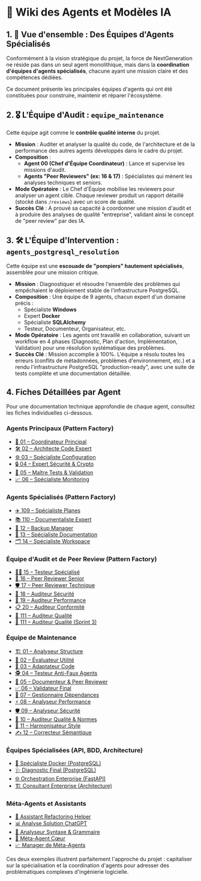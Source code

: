 # 🤖 Wiki des Agents et Modèles IA

## 1. 🚀 Vue d'ensemble : Des Équipes d'Agents Spécialisés

Conformément à la vision stratégique du projet, la force de NextGeneration ne réside pas dans un seul agent monolithique, mais dans la **coordination d'équipes d'agents spécialisés**, chacune ayant une mission claire et des compétences dédiées.

Ce document présente les principales équipes d'agents qui ont été constituées pour construire, maintenir et réparer l'écosystème.

## 2. 🎖️ L'Équipe d'Audit : `equipe_maintenance`

Cette équipe agit comme le **contrôle qualité interne** du projet.

- **Mission** : Auditer et analyser la qualité du code, de l'architecture et de la performance des autres agents développés dans le cadre du projet.
- **Composition** :
    -   **Agent 00 (Chef d'Équipe Coordinateur)** : Lance et supervise les missions d'audit.
    -   **Agents "Peer Reviewers" (ex: 16 & 17)** : Spécialistes qui mènent les analyses techniques et seniors.
- **Mode Opératoire** : Le Chef d'Équipe mobilise les reviewers pour analyser un agent cible. Chaque reviewer produit un rapport détaillé (stocké dans `/reviews`) avec un score de qualité.
- **Succès Clé** : A prouvé sa capacité à coordonner une mission d'audit et à produire des analyses de qualité "entreprise", validant ainsi le concept de "peer review" par des IA.

## 3. 🛠️ L'Équipe d'Intervention : `agents_postgresql_resolution`

Cette équipe est une **escouade de "pompiers" hautement spécialisés**, assemblée pour une mission critique.

- **Mission** : Diagnostiquer et résoudre l'ensemble des problèmes qui empêchaient le déploiement stable de l'infrastructure PostgreSQL.
- **Composition** : Une équipe de 9 agents, chacun expert d'un domaine précis :
    -   Spécialiste **Windows**
    -   Expert **Docker**
    -   Spécialiste **SQLAlchemy**
    -   Testeur, Documenteur, Organisateur, etc.
- **Mode Opératoire** : Les agents ont travaillé en collaboration, suivant un workflow en 4 phases (Diagnostic, Plan d'action, Implémentation, Validation) pour une résolution systématique des problèmes.
- **Succès Clé** : Mission accomplie à 100%. L'équipe a résolu toutes les erreurs (conflits de métadonnées, problèmes d'environnement, etc.) et a rendu l'infrastructure PostgreSQL "production-ready", avec une suite de tests complète et une documentation détaillée.

## 4. Fiches Détaillées par Agent

Pour une documentation technique approfondie de chaque agent, consultez les fiches individuelles ci-dessous.

### Agents Principaux (Pattern Factory)
- [👑 01 – Coordinateur Principal](./agents/agent_01_coordinateur_principal.md)
- [🛠️ 02 – Architecte Code Expert](./agents/agent_02_architecte_code_expert.md)
- [⚙️ 03 – Spécialiste Configuration](./agents/agent_03_specialiste_configuration.md)
- [🔒 04 – Expert Sécurité & Crypto](./agents/agent_04_expert_securite_crypto.md)
- [🧪 05 – Maître Tests & Validation](./agents/agent_05_maitre_tests_validation.md)
- [📈 06 – Spécialiste Monitoring](./agents/agent_06_specialiste_monitoring_sprint4.md)

### Agents Spécialisés (Pattern Factory)
- [✈️ 109 – Spécialiste Planes](./agents/agent_109_specialiste_planes.md)
- [📚 110 – Documentaliste Expert](./agents/agent_110_documentaliste_expert.md)
- [💾 12 – Backup Manager](./agents/agent_12_backup_manager.md)
- [📝 13 – Spécialiste Documentation](./agents/agent_13_specialiste_documentation.md)
- [🗂️ 14 – Spécialiste Workspace](./agents/agent_14_specialiste_workspace.md)

### Équipe d'Audit et de Peer Review (Pattern Factory)
- [🧑‍🔬 15 – Testeur Spécialisé](./agents/agent_15_testeur_specialise.md)
- [🧐 16 – Peer Reviewer Senior](./agents/agent_16_peer_reviewer_senior.md)
- [🛡️ 17 – Peer Reviewer Technique](./agents/agent_17_peer_reviewer_technique.md)
- [🔐 18 – Auditeur Sécurité](./agents/agent_18_auditeur_securite.md)
- [🚀 19 – Auditeur Performance](./agents/agent_19_auditeur_performance.md)
- [📋 20 – Auditeur Conformité](./agents/agent_20_auditeur_conformite.md)
- [🏅 111 – Auditeur Qualité](./agents/agent_111_auditeur_qualite.md)
- [🏅 111 – Auditeur Qualité (Sprint 3)](./agents/agent_111_auditeur_qualite_sprint3.md)

### Équipe de Maintenance
- [🏗️ 01 – Analyseur Structure](./agents/agent_MAINTENANCE_01_analyseur_structure.md)
- [🧮 02 – Évaluateur Utilité](./agents/agent_MAINTENANCE_02_evaluateur_utilite.md)
- [🧩 03 – Adaptateur Code](./agents/agent_MAINTENANCE_03_adaptateur_code.md)
- [🕵️ 04 – Testeur Anti-Faux Agents](./agents/agent_MAINTENANCE_04_testeur_anti_faux_agents.md)
- [📖 05 – Documenteur & Peer Reviewer](./agents/agent_MAINTENANCE_05_documenteur_peer_reviewer.md)
- [✅ 06 – Validateur Final](./agents/agent_MAINTENANCE_06_validateur_final.md)
- [🔗 07 – Gestionnaire Dépendances](./agents/agent_MAINTENANCE_07_gestionnaire_dependances.md)
- [⚡ 08 – Analyseur Performance](./agents/agent_MAINTENANCE_08_analyseur_performance.md)
- [🛡️ 09 – Analyseur Sécurité](./agents/agent_MAINTENANCE_09_analyseur_securite.md)
- [📜 10 – Auditeur Qualité & Normes](./agents/agent_MAINTENANCE_10_auditeur_qualite_normes.md)
- [🎨 11 – Harmonisateur Style](./agents/agent_MAINTENANCE_11_harmonisateur_style.md)
- [✍️ 12 – Correcteur Sémantique](./agents/agent_MAINTENANCE_12_correcteur_semantique.md)

### Équipes Spécialisées (API, BDD, Architecture)
- [🐘 Spécialiste Docker (PostgreSQL)](./agents/agent_POSTGRESQL_docker_specialist.md)
- [🩺 Diagnostic Final (PostgreSQL)](./agents/agent_POSTGRESQL_diagnostic_postgres_final.md)
- [🌐 Orchestration Enterprise (FastAPI)](./agents/agent_FASTAPI_23_orchestration_enterprise.md)
- [🏗️ Consultant Enterprise (Architecture)](./agents/agent_ARCHITECTURE_22_enterprise_consultant.md)

### Méta-Agents et Assistants
- [🤖 Assistant Refactoring Helper](./agents/agent_ASSISTANT_99_refactoring_helper.md)
- [📊 Analyse Solution ChatGPT](./agents/agent_analyse_solution_chatgpt.md)
- [🧠 Analyseur Syntaxe & Grammaire](./agents/agent_META_AGENT_analyseur_syntaxe_grammaire.md)
- [🤖 Méta-Agent Cœur](./agents/agent_meta_agent.md)
- [📈 Manager de Méta-Agents](./agents/agent_meta_agent_manager.md)

Ces deux exemples illustrent parfaitement l'approche du projet : capitaliser sur la spécialisation et la coordination d'agents pour adresser des problématiques complexes d'ingénierie logicielle. 